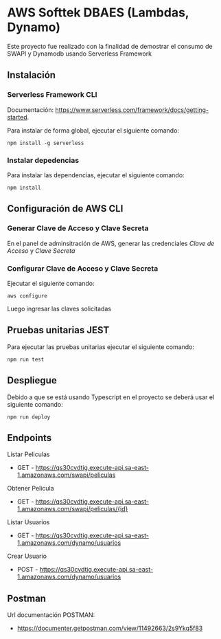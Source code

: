 <!--
title: 'AWS Simple HTTP Endpoint example in NodeJS'
description: 'This template demonstrates how to make a simple HTTP API with Node.js running on AWS Lambda and API Gateway using the Serverless Framework.'
layout: Doc
framework: v3
platform: AWS
language: nodeJS
authorLink: 'https://github.com/serverless'
authorName: 'Serverless, inc.'
authorAvatar: 'https://avatars1.githubusercontent.com/u/13742415?s=200&v=4'
-->

# AWS Softtek DBAES (Lambdas, Dynamo)

Este proyecto fue realizado con la finalidad de demostrar el consumo de SWAPI y Dynamodb usando Serverless Framework

## Instalación

### Serverless Framework CLI

Documentación: https://www.serverless.com/framework/docs/getting-started.

Para instalar de forma global, ejecutar el siguiente comando:
```
npm install -g serverless
```

### Instalar depedencias

Para instalar las dependencias, ejecutar el siguiente comando:

```
npm install
```

## Configuración de AWS CLI

### Generar Clave de Acceso y Clave Secreta

En el panel de adminsitración de AWS, generar las credenciales *Clave de Acceso* y *Clave Secreta*

### Configurar Clave de Acceso y Clave Secreta

Ejecutar el siguiente comando: 

```
aws configure
```

Luego ingresar las claves solicitadas

## Pruebas unitarias JEST

Para ejecutar las pruebas unitarias ejecutar el siguiente comando:

```
npm run test
```

## Despliegue

Debido a que se está usando Typescript en el proyecto se deberá usar el siguiente comando:

```
npm run deploy
```

## Endpoints

Listar Peliculas
- GET - https://qs30cvdtig.execute-api.sa-east-1.amazonaws.com/swapi/peliculas

Obtener Pelicula
- GET - https://qs30cvdtig.execute-api.sa-east-1.amazonaws.com/swapi/peliculas/{id}

Listar Usuarios
- GET - https://qs30cvdtig.execute-api.sa-east-1.amazonaws.com/dynamo/usuarios

Crear Usuario
- POST - https://qs30cvdtig.execute-api.sa-east-1.amazonaws.com/dynamo/usuarios

## Postman

Url documentación POSTMAN:
- https://documenter.getpostman.com/view/11492663/2s9Ykq5f83



